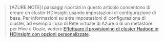 
> [AZURE.NOTE]I passaggi riportati in questo articolo consentono di creare un cluster HDInsight usando impostazioni di configurazione di base. Per informazioni su altre impostazioni di configurazione di cluster, ad esempio l'uso di Rete virtuale di Azure o di un metastore per Hive e Oozie, vedere [Effettuare il provisioning di cluster Hadoop in HDInsight con opzioni personalizzate](../articles/hdinsight-provision-clusters.md).


<!--HONumber=54-->